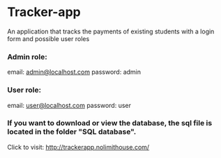 # Tracker-app
An application that tracks the payments of existing students with a login form and possible user roles

### Admin role:
email: admin@localhost.com
password: admin

### User role:
email: user@localhost.com
password: user

### If you want to download or view the database, the sql file is located in the folder "SQL database".

Click to visit: http://trackerapp.nolimithouse.com/